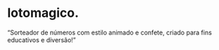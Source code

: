 # lotomagico.
“Sorteador de números com estilo animado e confete, criado para fins educativos e diversão!”
